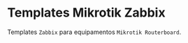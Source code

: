 Templates Mikrotik Zabbix
==========================

Templates `Zabbix` para equipamentos `Mikrotik Routerboard`.
